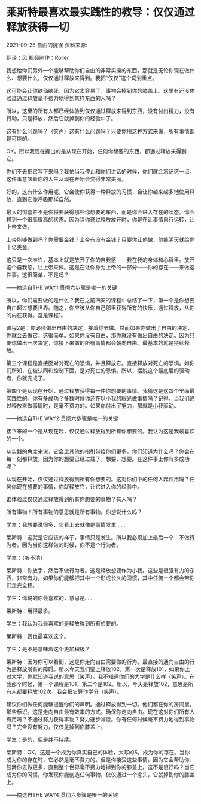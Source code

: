 # 莱斯特最喜欢最实践性的教导：仅仅通过释放获得一切
2021-09-25  自由的捷径 资料来源:

翻译：风      视频制作：Roller
  
我想给你们另外一个能够帮助你们自由的非常实操的东西，那就是无论你现在做什么、想要什么，仅仅通过释放来得到。我把“仅仅”这个词划重点。
  
这可能会让你欲仙欲死，因为它太容易了，事物会掉到你的膝盖上。这里有还没体验过通过释放毫不费力地得到某样东西的人吗？
  
所以，这里的所有人都已经体验到仅仅通过释放来得到东西，没有付出精力，没有行动，只是释放，然后它就掉到你的经验中了。
  
这有什么问题吗？（笑声）这有什么问题吗？只要你用这种方式来做，所有事情都是可能的。
  
OK，所以我现在提出的是从现在开始，任何你想要的东西，都通过释放来得到它。  
  
你们不去把它写下来吗？我怕当我停止和你们讲话的时候，你们就会忘记这一点。这件事意味着你的人生从现在开始会变得非常美丽。  

好的，这有什么作用呢，它会使你获得一种释放的习惯，会让你越来越多地使用释放，直到它像呼吸那样自然。  

最大的惊喜并不是你将要获得那些你想要的东西，而是你会进入存在的状态。你会移到一个很高很高的状态。因为当你通过释放放开时，你是在让事情自行运转，让上帝来做。  

上帝能够做到吗？你需要金钱？上帝有没有金钱？只要你让他做，他能明天就给你十亿美金。  

这只是一次准许，基本上就是放开了你的自我感——我在我的身体和心智里。放开这个自我感，让上帝来做。这是在让你身为上帝的一部分——你的存在——来做这件事。这很简单，不是吗？
  
——摘选自THE WAY1:贯彻六步骤是唯一的关键  

所以，你们需要做的是什么？我在之前四天的课程中总结了一下，第一个是你想要自由超过想要世界。随之，你应该从你自己那里获得所有的快乐，通过释放，从你的内在获得。这是课程1。  

课程2是：你必须做出自由的决定，接着你去做。然而如果你做出了自由的决定，你就会去做它。这很简单。如果你没有自由，那你就没有做出自由的决定。因为只要你做出一次决定，你接下来做的所有事情都会朝向自由。最基本的就是持续释放。  

第三个课程是直接面对对死亡的恐惧，并且释放它。直接释放对死亡的恐惧。如你们所知，在被认同和控制下面，是对死亡的恐惧。所以，摆脱这个最底层的驱动者，你就完成了。  

第四个是从现在开始，通过释放获得每一件你想要的事情。我猜这是这四个里面最实践性的。你有多成功？多数时候你还在以小我的眼光做事情吗？记得，当我们通过释放来做事情时，是毫不费力的。如果你付出了努力，那就是小我驱动。  

——摘选自THE WAY2:贯彻六步骤是唯一的关键  

接下来的一个是从现在起，仅仅通过释放得到所有你想要的。我认为这是我最喜欢的一个。  

从实践的角度来说，它会比其他的指引带给你们更多，你们知道为什么吗？你会在每一刻都释放。因为你的想要已经过载了，想要、想要。在这件事上你有多成功呢？  

从现在开始，仅仅通过释放得到所有你想要的。这对你们中的任何人起作用吗？任何你现在想要的事情，你就释放它，让它进入你的经验中。  

谁体验过仅仅通过释放得到所有你想要的事物？有人吗？  

所有事物！所有事物的意思就是所有事物。你想说什么吗？  

学生：我想要说很多，它看上去就像是事情发生……  

莱斯特：这就是它应该的样子，事情只是发生。所以我必须加上最后一个：不做行为者。因为当你这样做的时候，你不是个行为者。  

学生：（听不清）  

莱斯特：你放手，然后不做行为者。这是释放想要作为小我。这些是很强有力的东西，非常有力，如果你们能够把其中一个形成长久的习惯，其中任何一个都会带你们走完全程。  

学生：你说的你最喜欢的，意思是……  

莱斯特：用得最多。  

学生：我认为我最喜欢的是释放得到所有想要的。  

莱斯特：我也最喜欢这个。  

学生：是不是意味着这个更加积极？  

莱斯特：因为你可以看到，这是你走向自由需要做的行为。最直接的通向自由的行为是释放所有的障碍。所以今天我们要上释放102，第一次是释放101，如果你上过大学，你就知道我说的意思（笑声）。我不知道你们的大学是什么样（笑声）。在我那个时候，第一个课程是101，第二个是102。所以，今天是释放102，意思是所有人都要释放102次，我会把它算作学分（笑声）。  

建议你们做任何能够提醒你们的声明。通过释放得到一切。他们都在你的房间里，那些标识。这是走向自由最有效率的方式。确保你走向自由。现在这对你们所有人有用吗？不通过努力获得事物？努力逐步减低。你有任何时候毫不费力地得到事物吗？完全没有努力，仅仅是掉到你膝盖上。  

学生：是的，但是并不持续。  

莱斯特：OK，这是一个成为你真实自己的体验，大写的S，成为你的存在。当你成为你的存在时，它必然是毫不费力的。但是你接受这些事情，因为它会帮助你、鼓舞你去做更多，直到整个世界毫不费力地掉到你的膝盖上。这不是很好吗？当它成为你的习惯，你发现你能创造任何事物，仅仅通过一个念头，它就掉到你的膝盖上。  

——摘选自THE WAY4:贯彻六步骤是唯一的关键
